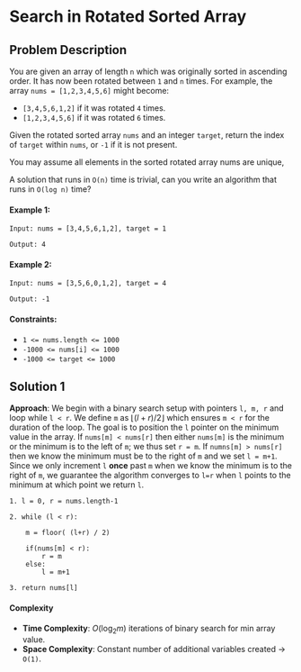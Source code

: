 # Search in Rotated Sorted Array

## Problem Description

You are given an array of length `n` which was originally sorted in ascending order. It has now been rotated between `1` and `n` times. For example, the array `nums = [1,2,3,4,5,6]` might become:

- `[3,4,5,6,1,2]` if it was rotated `4` times.
- `[1,2,3,4,5,6]` if it was rotated `6` times.

Given the rotated sorted array `nums` and an integer `target`, return the index of `target` within `nums`, or `-1` if it is not present.

You may assume all elements in the sorted rotated array nums are unique,

A solution that runs in `O(n)` time is trivial, can you write an algorithm that runs in `O(log n)` time?

#### Example 1:
```
Input: nums = [3,4,5,6,1,2], target = 1

Output: 4
```

#### Example 2:
```
Input: nums = [3,5,6,0,1,2], target = 4

Output: -1
```
#### Constraints:

- `1 <= nums.length <= 1000`
- `-1000 <= nums[i] <= 1000`
- `-1000 <= target <= 1000`




## Solution 1

**Approach**: We begin with a binary search setup with pointers `l, m, r` and loop while `l < r`. We define `m` as $\lfloor (l+r) / 2 \rfloor$ which ensures `m < r` for the duration of the loop. The goal is to position the `l` pointer on the minimum value in the array. If `nums[m] < nums[r]` then either `nums[m]` is the minimum or the minimum is to the left of `m`; we thus set `r = m`. If `numns[m] > nums[r]` then we know the minimum must be to the right of `m` and we set `l = m+1`. Since we only increment `l` **once** past `m` when we know the minimum is to the right of `m`, we guarantee the algorithm converges to `l=r` when `l` points to the minimum at which point we return `l`.
```
1. l = 0, r = nums.length-1

2. while (l < r):
    
    m = floor( (l+r) / 2)

    if(nums[m] < r):
        r = m
    else:
        l = m+1

3. return nums[l]
```

#### Complexity
- **Time Complexity**: $O(\log_{2}m)$ iterations of binary search for min array value.
- **Space Complexity**: Constant number of additional variables created $\rightarrow$ `O(1)`.
